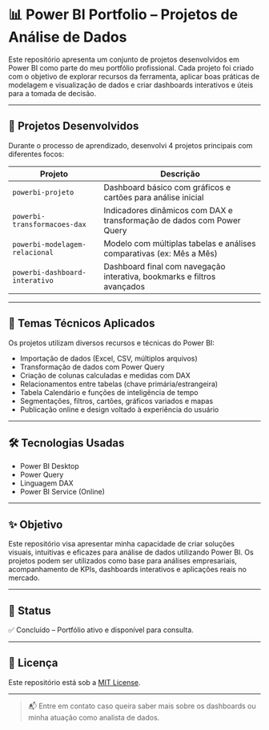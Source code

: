 # 📊 Power BI Portfolio – Projetos de Análise de Dados

Este repositório apresenta um conjunto de projetos desenvolvidos em Power BI como parte do meu portfólio profissional. Cada projeto foi criado com o objetivo de explorar recursos da ferramenta, aplicar boas práticas de modelagem e visualização de dados e criar dashboards interativos e úteis para a tomada de decisão.

---

## 📁 Projetos Desenvolvidos

Durante o processo de aprendizado, desenvolvi 4 projetos principais com diferentes focos:

| Projeto                                 | Descrição                                                                 |
|----------------------------------------|---------------------------------------------------------------------------|
| `powerbi-projeto`                      | Dashboard básico com gráficos e cartões para análise inicial              |
| `powerbi-transformacoes-dax`           | Indicadores dinâmicos com DAX e transformação de dados com Power Query    |
| `powerbi-modelagem-relacional`         | Modelo com múltiplas tabelas e análises comparativas (ex: Mês a Mês)      |
| `powerbi-dashboard-interativo`         | Dashboard final com navegação interativa, bookmarks e filtros avançados   |

---

## 🧠 Temas Técnicos Aplicados

Os projetos utilizam diversos recursos e técnicas do Power BI:

- Importação de dados (Excel, CSV, múltiplos arquivos)
- Transformação de dados com Power Query
- Criação de colunas calculadas e medidas com DAX
- Relacionamentos entre tabelas (chave primária/estrangeira)
- Tabela Calendário e funções de inteligência de tempo
- Segmentações, filtros, cartões, gráficos variados e mapas
- Publicação online e design voltado à experiência do usuário

---

## 🛠️ Tecnologias Usadas
- Power BI Desktop
- Power Query
- Linguagem DAX
- Power BI Service (Online)

---

## ✨ Objetivo

Este repositório visa apresentar minha capacidade de criar soluções visuais, intuitivas e eficazes para análise de dados utilizando Power BI. Os projetos podem ser utilizados como base para análises empresariais, acompanhamento de KPIs, dashboards interativos e aplicações reais no mercado.

---

## 📌 Status
✅ Concluído – Portfólio ativo e disponível para consulta.

---

## 📎 Licença
Este repositório está sob a [MIT License](LICENSE).

---

> 📬 Entre em contato caso queira saber mais sobre os dashboards ou minha atuação como analista de dados.
